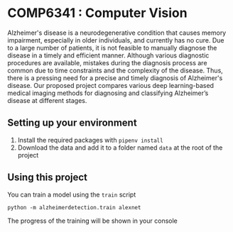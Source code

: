 # COMP6341 : Computer Vision

Alzheimer's disease is a neurodegenerative condition that causes memory impairment, especially in older individuals, and currently has no cure. 
Due to a large number of patients, it is not feasible to manually diagnose the disease in a timely and efficient manner. 
Although various diagnostic procedures are available, mistakes during the diagnosis process are common due to time constraints and the complexity of the disease. 
Thus, there is a pressing need for a precise and timely diagnosis of Alzheimer's disease. Our proposed project compares various deep learning-based medical imaging methods for diagnosing and classifying Alzheimer’s disease at different stages.

## Setting up your environment
1. Install the required packages with `pipenv install`
2. Download the data and add it to a folder named `data` at the root of the project

## Using this project
You can train a model using the `train` script

```shell
python -m alzheimerdetection.train alexnet
```

The progress of the training will be shown in your console
